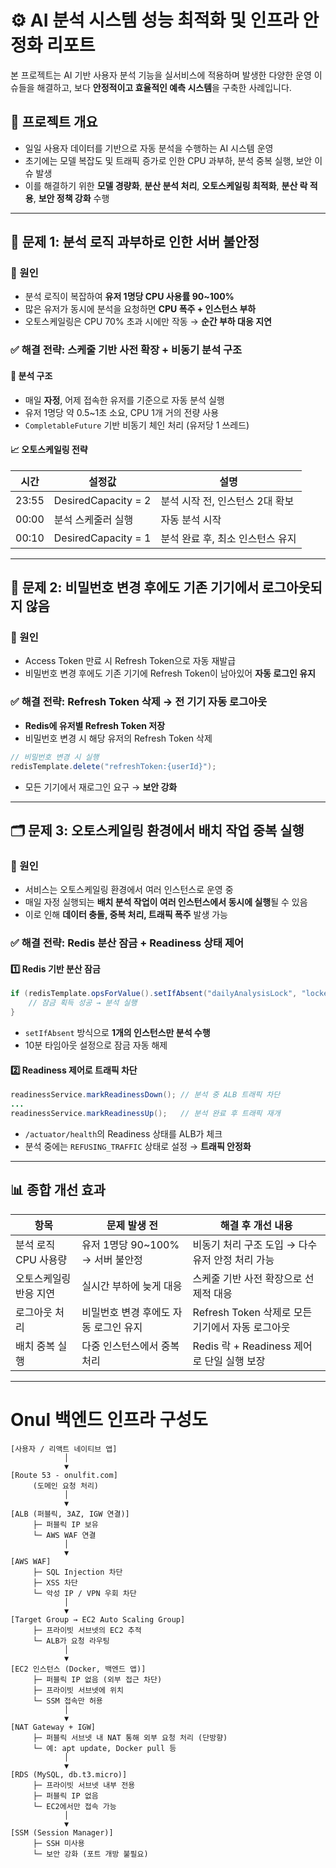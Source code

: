 # ⚙️ AI 분석 시스템 성능 최적화 및 인프라 안정화 리포트

본 프로젝트는 AI 기반 사용자 분석 기능을 실서비스에 적용하며 발생한
다양한 운영 이슈들을 해결하고, 보다 **안정적이고 효율적인 예측 시스템**을 구축한 사례입니다.

## 📌 프로젝트 개요

* 일일 사용자 데이터를 기반으로 자동 분석을 수행하는 AI 시스템 운영
* 초기에는 모델 복잡도 및 트래픽 증가로 인한 CPU 과부하, 분석 중복 실행, 보안 이슈 발생
* 이를 해결하기 위한 **모델 경량화**, **분산 분석 처리**, **오토스케일링 최적화**, **분산 락 적용**, **보안 정책 강화** 수행

---

## 🚨 문제 1: 분석 로직 과부하로 인한 서버 불안정

### 🧩 원인

* 분석 로직이 복잡하여 **유저 1명당 CPU 사용률 90\~100%**
* 많은 유저가 동시에 분석을 요청하면 **CPU 폭주 + 인스턴스 부하**
* 오토스케일링은 CPU 70% 초과 시에만 작동 → **순간 부하 대응 지연**

### ✅ 해결 전략: 스케줄 기반 사전 확장 + 비동기 분석 구조

#### 🔧 분석 구조

* 매일 **자정**, 어제 접속한 유저를 기준으로 자동 분석 실행
* 유저 1명당 약 0.5\~1초 소요, CPU 1개 거의 전량 사용
* `CompletableFuture` 기반 비동기 체인 처리 (유저당 1 쓰레드)

#### 📈 오토스케일링 전략

| 시간    | 설정값                 | 설명                  |
| ----- | ------------------- | ------------------- |
| 23:55 | DesiredCapacity = 2 | 분석 시작 전, 인스턴스 2대 확보 |
| 00:00 | 분석 스케줄러 실행          | 자동 분석 시작            |
| 00:10 | DesiredCapacity = 1 | 분석 완료 후, 최소 인스턴스 유지 |

---

## 🔐 문제 2: 비밀번호 변경 후에도 기존 기기에서 로그아웃되지 않음

### 🧩 원인

* Access Token 만료 시 Refresh Token으로 자동 재발급
* 비밀번호 변경 후에도 기존 기기에 Refresh Token이 남아있어 **자동 로그인 유지**

### ✅ 해결 전략: Refresh Token 삭제 → 전 기기 자동 로그아웃

* **Redis에 유저별 Refresh Token 저장**
* 비밀번호 변경 시 해당 유저의 Refresh Token 삭제

```java
// 비밀번호 변경 시 실행
redisTemplate.delete("refreshToken:{userId}");
```

* 모든 기기에서 재로그인 요구 → **보안 강화**

---

## 🗂️ 문제 3: 오토스케일링 환경에서 배치 작업 중복 실행

### 🧩 원인

* 서비스는 오토스케일링 환경에서 여러 인스턴스로 운영 중
* 매일 자정 실행되는 **배치 분석 작업이 여러 인스턴스에서 동시에 실행**될 수 있음
* 이로 인해 **데이터 충돌, 중복 처리, 트래픽 폭주** 발생 가능

### ✅ 해결 전략: Redis 분산 잠금 + Readiness 상태 제어

#### 1️⃣ Redis 기반 분산 잠금

```java
if (redisTemplate.opsForValue().setIfAbsent("dailyAnalysisLock", "locked", 10, TimeUnit.MINUTES)) {
    // 잠금 획득 성공 → 분석 실행
}
```

* `setIfAbsent` 방식으로 **1개의 인스턴스만 분석 수행**
* 10분 타임아웃 설정으로 잠금 자동 해제

#### 2️⃣ Readiness 제어로 트래픽 차단

```java
readinessService.markReadinessDown(); // 분석 중 ALB 트래픽 차단
...
readinessService.markReadinessUp();   // 분석 완료 후 트래픽 재개
```

* `/actuator/health`의 Readiness 상태를 ALB가 체크
* 분석 중에는 `REFUSING_TRAFFIC` 상태로 설정 → **트래픽 안정화**

---

## 📊 종합 개선 효과

| 항목            | 문제 발생 전                  | 해결 후 개선 내용                        |
| ------------- | ------------------------ | --------------------------------- |
| 분석 로직 CPU 사용량 | 유저 1명당 90\~100% → 서버 불안정 | 비동기 처리 구조 도입 → 다수 유저 안정 처리 가능     |
| 오토스케일링 반응 지연  | 실시간 부하에 늦게 대응            | 스케줄 기반 사전 확장으로 선제적 대응             |
| 로그아웃 처리       | 비밀번호 변경 후에도 자동 로그인 유지    | Refresh Token 삭제로 모든 기기에서 자동 로그아웃 |
| 배치 중복 실행      | 다중 인스턴스에서 중복 처리          | Redis 락 + Readiness 제어로 단일 실행 보장  |

---

# Onul 백엔드 인프라 구성도

```plaintext
[사용자 / 리액트 네이티브 앱]
            │
            ▼
[Route 53 - onulfit.com]
     (도메인 요청 처리)
            │
            ▼
[ALB (퍼블릭, 3AZ, IGW 연결)]
     ├─ 퍼블릭 IP 보유
     └─ AWS WAF 연결
            │
            ▼
[AWS WAF]
     ├─ SQL Injection 차단
     ├─ XSS 차단
     └─ 악성 IP / VPN 우회 차단
            │
            ▼
[Target Group → EC2 Auto Scaling Group]
     ├─ 프라이빗 서브넷의 EC2 추적
     └─ ALB가 요청 라우팅
            │
            ▼
[EC2 인스턴스 (Docker, 백엔드 앱)]
     ├─ 퍼블릭 IP 없음 (외부 접근 차단)
     ├─ 프라이빗 서브넷에 위치
     └─ SSM 접속만 허용
            │
            ▼
[NAT Gateway + IGW]
     ├─ 퍼블릭 서브넷 내 NAT 통해 외부 요청 처리 (단방향)
     └─ 예: apt update, Docker pull 등
            │
            ▼
[RDS (MySQL, db.t3.micro)]
     ├─ 프라이빗 서브넷 내부 전용
     ├─ 퍼블릭 IP 없음
     └─ EC2에서만 접속 가능
            │
            ▼
[SSM (Session Manager)]
     ├─ SSH 미사용
     └─ 보안 강화 (포트 개방 불필요)

